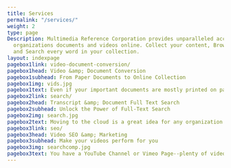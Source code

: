 ```yaml
---
title: Services
permalink: "/services/"
weight: 2
type: page
Description: Multimedia Reference Corporation provides unparalleled access to your
  organizations documents and videos online. Collect your content, Browse using metadata,
  and Search every word in your collection.
layout: indexpage
pagebox1link: video-document-conversion/
pagebox1head: Video &amp; Document Conversion
pagebox1subhead: From Paper Documents to Online Collection
pagebox1img: vids.jpg
pagebox1text: Even if your important documents are mostly printed on paper or your videos are on VHS, we can make them fully searchable. For documents, our enhanced scanning and character recognition technology preserves the original look of the document, while embedding a layer of hidden, fully-searchable text beneath. For videos, we can make a digital version of your tapes, transcribe any spoken text, and provide a fully searchable transcript. Have a mix of documents and videos? No problem! We can combine them into one online MultimediaSearch database. <a href="/services/video-document-conversion/">Learn more...</a>
pagebox2link: search/
pagebox2head: Transcript &amp; Document Full Text Search
pagebox2subhead: Unlock the Power of Full-Text Search
pagebox2img: search.jpg
pagebox2text: Moving to the cloud is a great idea for any organization of any size, but we think that once you're on the cloud, you're only half way there. We are a search company. For nearly two decades we've been helping clients gain faster, more efficient access to their information. At first, that information was on CD-ROMS, then Web 1.0 document databases, and today we're proud to offer full-text search solutions for documents <i>and</i> videos hosted in the cloud. <a href="/services/search/">Learn more...</a>
pagebox3link: seo/
pagebox3head: Video SEO &amp; Marketing
pagebox3subhead: Make your videos perform for you
pagebox3img: searchcomp.jpg
pagebox3text: You have a YouTube Channel or Vimeo Page--plenty of videos, but not a lot of viewers. MultimediaSearch can help. We provide transcripts for all your videos, index them, and make them fully searchable. Then, we collect your videos into your own MultimediaSearch library and embed it on your website. Viewers can search, find, watch, and share your videos without leaving your page. <a href="/services/seo/">Learn more...</a>
---
```

